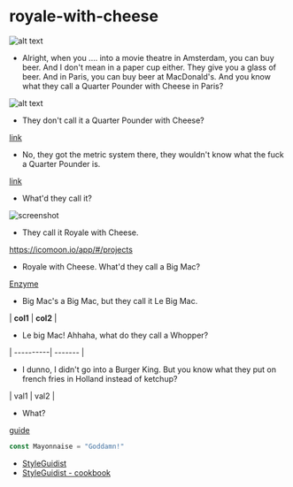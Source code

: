 # royale-with-cheese

![alt text](path/to/img.png)
- Alright, when you .... into a movie theatre in Amsterdam, you can buy beer. And I don't mean in a paper cup either. 
They give you a glass of beer. And in Paris, you can buy beer at MacDonald's. And you know what they call a 
Quarter Pounder with Cheese in Paris?

![alt text](./path/to/img.png)
- They don't call it a Quarter Pounder with Cheese?

[link](some/file.txt)
- No, they got the metric system there, they wouldn't know what the fuck a Quarter Pounder is.

[link](/some/file.txt)
- What'd they call it?

![screenshot](/assets/images/some-image_1.png)
- They call it Royale with Cheese.

https://icomoon.io/app/#/projects
- Royale with Cheese. What'd they call a Big Mac?

[Enzyme](https://devhints.io/enzyme)
- Big Mac's a Big Mac, but they call it Le Big Mac.

| **col1** | **col2** |
- Le big Mac! Ahhaha, what do they call a Whopper?

| ----------| ------- |
- I dunno, I didn't go into a Burger King. But you know what they put on french fries in Holland instead of ketchup?

| val1      | val2    |
- What?

[guide](https://niketech.com/)
```js
const Mayonnaise = "Goddamn!"
```

- [StyleGuidist](https://react-styleguidist.js.org/examples/basic/)
- [StyleGuidist - cookbook](https://react-styleguidist.js.org/docs/cookbook.html)
